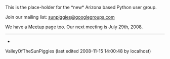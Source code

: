 This is the place-holder for the \*new\* Arizona based Python user group. 

Join our mailing list: [sunpiggies@googlegroups.com](mailto:sunpiggies@googlegroups.com) 

We have a [Meetup](http://python.meetup.com/184) page too. Our next meeting is July 29th, 2008. 

---

* 

ValleyOfTheSunPiggies (last edited 2008-11-15 14:00:48 by localhost)
